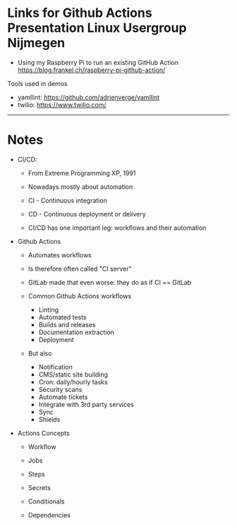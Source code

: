 # Links for Github Actions Presentation Linux Usergroup Nijmegen


* Using my Raspberry Pi to run an existing GitHub Action https://blog.frankel.ch/raspberry-pi-github-action/

Tools used in demos

* yamllint: https://github.com/adrienverge/yamllint
* twilio: https://www.twilio.com/

---

# Notes

- CI/CD:
    - From Extreme Programming XP, 1991
    - Nowadays mostly about automation
    - CI - Continuous integration
    - CD - Continuous deployment or delivery

    - CI/CD has one important leg: workflows and their automation

- Github Actions
    - Automates workflows
    - Is therefore often called "CI server"
    - GitLab made that even worse: they do as if CI == GitLab

    - Common Github Actions workflows
       - Linting
       - Automated tests
       - Builds and releases
       - Documentation extraction
       - Deployment

    - But also
       - Notification
       - CMS/static site building
       - Cron: daily/hourly tasks
       - Security scans
       - Automate tickets
       - Integrate with 3rd party services
       - Sync
       - Shields

- Actions Concepts
    - Workflow
    - Jobs
    - Steps

    - Secrets
    - Conditionals
    - Dependencies
